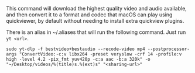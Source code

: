 This command will download the highest quality video and audio available, and then convert it to a format and codec that macOS can play using quickviewer, by default without needing to install extra quickview plugins.




There is an alias in ~/.aliases that will run the following command. Just run `yt <url>`.


`sudo yt-dlp -f bestvideo+bestaudio --recode-video mp4 --postprocessor-args "ConvertVideo:-c:v libx264 -preset veryslow -crf 14 -profile:v high -level 4.2 -pix_fmt yuv420p -c:a aac -b:a 320k" -o "~/Desktop/videos/%(title)s.%(ext)s" "<sharing-url>"`
